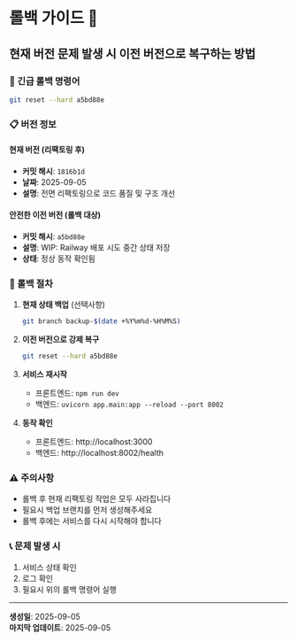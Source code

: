 # 롤백 가이드 📝

## 현재 버전 문제 발생 시 이전 버전으로 복구하는 방법

### 🔄 긴급 롤백 명령어
```bash
git reset --hard a5bd88e
```

### 📋 버전 정보

#### 현재 버전 (리팩토링 후)
- **커밋 해시**: `1816b1d`
- **날짜**: 2025-09-05
- **설명**: 전면 리팩토링으로 코드 품질 및 구조 개선

#### 안전한 이전 버전 (롤백 대상)
- **커밋 해시**: `a5bd88e`
- **설명**: WIP: Railway 배포 시도 중간 상태 저장
- **상태**: 정상 동작 확인됨

### 🚨 롤백 절차

1. **현재 상태 백업** (선택사항)
   ```bash
   git branch backup-$(date +%Y%m%d-%H%M%S)
   ```

2. **이전 버전으로 강제 복구**
   ```bash
   git reset --hard a5bd88e
   ```

3. **서비스 재시작**
   - 프론트엔드: `npm run dev`
   - 백엔드: `uvicorn app.main:app --reload --port 8002`

4. **동작 확인**
   - 프론트엔드: http://localhost:3000
   - 백엔드: http://localhost:8002/health

### ⚠️ 주의사항
- 롤백 후 현재 리팩토링 작업은 모두 사라집니다
- 필요시 백업 브랜치를 먼저 생성해주세요
- 롤백 후에는 서비스를 다시 시작해야 합니다

### 📞 문제 발생 시
1. 서비스 상태 확인
2. 로그 확인
3. 필요시 위의 롤백 명령어 실행

---
**생성일**: 2025-09-05  
**마지막 업데이트**: 2025-09-05
